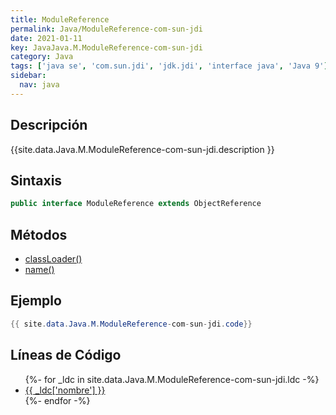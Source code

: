 ```yaml
---
title: ModuleReference
permalink: Java/ModuleReference-com-sun-jdi
date: 2021-01-11
key: JavaJava.M.ModuleReference-com-sun-jdi
category: Java
tags: ['java se', 'com.sun.jdi', 'jdk.jdi', 'interface java', 'Java 9']
sidebar: 
  nav: java
---
```


## Descripción
{{site.data.Java.M.ModuleReference-com-sun-jdi.description }}

## Sintaxis
~~~java
public interface ModuleReference extends ObjectReference
~~~

## Métodos
* [classLoader()](/Java/ModuleReference-com-sun-jdi/classLoader)
* [name()](/Java/ModuleReference-com-sun-jdi/name)

## Ejemplo
~~~java
{{ site.data.Java.M.ModuleReference-com-sun-jdi.code}}
~~~

## Líneas de Código
<ul>
{%- for _ldc in site.data.Java.M.ModuleReference-com-sun-jdi.ldc -%}
   <li>
       <a href="{{_ldc['url'] }}">{{ _ldc['nombre'] }}</a>
   </li>
{%- endfor -%}
</ul>
